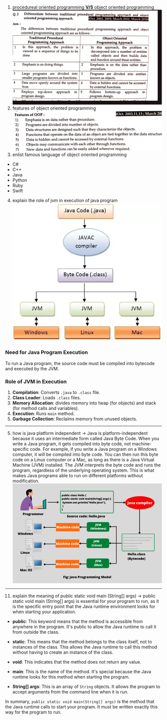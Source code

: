 1. procedureal oriented programming  **V/S**  object oriented programming 
![image](.attachments/a0378cbf5675896eaa6f6d5452bfc6119aa863c5.jpg)
2. features of object oriented programming
   ![image](.attachments/398fb22adf1de1d4f45af0737bbcae28f7412c74.jpg)
3. enlist famous language of object oriented programming
- C#
- C++
- Java
- Python
- Ruby
- Swift

4. explain the role of jvm in execution of java program
![image](.attachments/6cf738d2763dc73222dfe6346825572d68e11268.webp)


### Need for Java Program Execution

To run a Java program, the source code must be compiled into bytecode and executed by the JVM.

### Role of JVM in Execution

1. **Compilation**: Converts `.java` to `.class` file.
2. **Class Loader**: Loads `.class` files.
3. **Memory Allocation**: divides memory into  heap (for objects) and stack (for method calls and variables).
4. **Execution**: Runs `main` method.
5. **Garbage Collection**: Reclaims memory from unused objects.
***

5. how is java platform independent 
-> Java is platform-independent because it uses an intermediate form called Java Byte Code. When you write a Java program, it gets compiled into byte code, not machine-specific code. For example, if you write a Java program on a Windows computer, it will be compiled into byte code. You can then run this byte code on a Linux computer or a Mac, as long as there is a Java Virtual Machine (JVM) installed. The JVM interprets the byte code and runs the program, regardless of the underlying operating system. This is what makes Java programs able to run on different platforms without modification.
   ![image](.attachments/9c14f3fb4f7cd50225e2d3be517b9561aa9866bd.png)

***

11. explain the meaning of public  static void main (String[] args)
->
public  static void main (String[] args)  is essential for your program to run, as it is the specific entry point that the Java runtime environment looks for when starting your application.

- **public**: This keyword means that the method is accessible from anywhere in the program. It's public to allow the Java runtime to call it from outside the class.
  
- **static**: This means that the method belongs to the class itself, not to instances of the class. This allows the Java runtime to call this method without having to create an instance of the class.

- **void**: This indicates that the method does not return any value.

- **main**: This is the name of the method. It's special because the Java runtime looks for this method when starting the program.

- **String[] args**: This is an array of `String` objects. It allows the program to accept arguments from the command line when it is run.

In summary, `public static void main(String[] args)` is the method that the Java runtime calls to start your program. It must be written exactly this way for the program to run.

